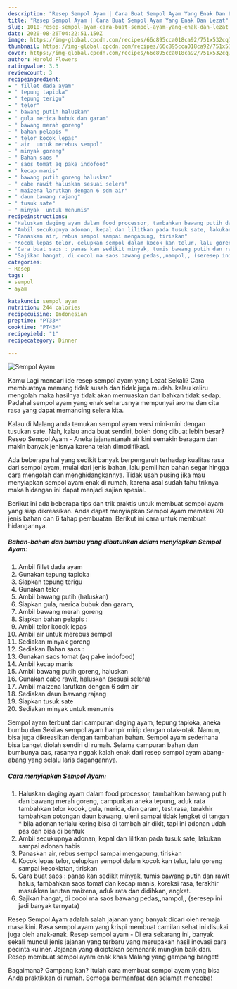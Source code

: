 ```yaml
---
description: "Resep Sempol Ayam | Cara Buat Sempol Ayam Yang Enak Dan Lezat"
title: "Resep Sempol Ayam | Cara Buat Sempol Ayam Yang Enak Dan Lezat"
slug: 1010-resep-sempol-ayam-cara-buat-sempol-ayam-yang-enak-dan-lezat
date: 2020-08-26T04:22:51.150Z
image: https://img-global.cpcdn.com/recipes/66c895cca018ca92/751x532cq70/sempol-ayam-foto-resep-utama.jpg
thumbnail: https://img-global.cpcdn.com/recipes/66c895cca018ca92/751x532cq70/sempol-ayam-foto-resep-utama.jpg
cover: https://img-global.cpcdn.com/recipes/66c895cca018ca92/751x532cq70/sempol-ayam-foto-resep-utama.jpg
author: Harold Flowers
ratingvalue: 3.3
reviewcount: 3
recipeingredient:
- " fillet dada ayam"
- " tepung tapioka"
- " tepung terigu"
- " telor"
- " bawang putih haluskan"
- " gula merica bubuk dan garam"
- " bawang merah goreng"
- " bahan pelapis "
- " telor kocok lepas"
- " air  untuk merebus sempol"
- " minyak goreng"
- " Bahan saos "
- " saos tomat aq pake indofood"
- " kecap manis"
- " bawang putih goreng haluskan"
- " cabe rawit haluskan sesuai selera"
- " maizena larutkan dengan 6 sdm air"
- " daun bawang rajang"
- " tusuk sate"
- " minyak  untuk menumis"
recipeinstructions:
- "Haluskan daging ayam dalam food processor, tambahkan bawang putih dan bawang merah goreng, campurkan aneka tepung, aduk rata tambahkan telor kocok, gula, merica, dan garam, test rasa, terakhir tambahkan potongan daun bawang, uleni sampai tidak lengket di tangan * bila adonan terlalu kering bisa di tambah air dikit, tapi ini adonan udah pas dan bisa di bentuk"
- "Ambil secukupnya adonan, kepal dan lilitkan pada tusuk sate, lakukan sampai adonan habis"
- "Panaskan air, rebus sempol sampai mengapung, tiriskan"
- "Kocok lepas telor, celupkan sempol dalam kocok kan telur, lalu goreng sampai kecoklatan, tiriskan"
- "Cara buat saos : panas kan sedikit minyak, tumis bawang putih dan rawit halus, tambahkan saos tomat dan kecap manis, koreksi rasa, terakhir masukkan larutan maizena, aduk rata dan didihkan, angkat."
- "Sajikan hangat, di cocol ma saos bawang pedas,,nampol,, (seresep ini jadi banyak ternyata)"
categories:
- Resep
tags:
- sempol
- ayam

katakunci: sempol ayam 
nutrition: 244 calories
recipecuisine: Indonesian
preptime: "PT33M"
cooktime: "PT43M"
recipeyield: "1"
recipecategory: Dinner

---
```



![Sempol Ayam](https://img-global.cpcdn.com/recipes/66c895cca018ca92/751x532cq70/sempol-ayam-foto-resep-utama.jpg)

Kamu Lagi mencari ide resep sempol ayam yang Lezat Sekali? Cara membuatnya memang tidak susah dan tidak juga mudah. kalau keliru mengolah maka hasilnya tidak akan memuaskan dan bahkan tidak sedap. Padahal sempol ayam yang enak seharusnya mempunyai aroma dan cita rasa yang dapat memancing selera kita.

Kalau di Malang anda temukan sempol ayam versi mini-mini dengan tusukan sate. Nah, kalau anda buat sendiri, boleh dong dibuat lebih besar? Resep Sempol Ayam - Aneka jajanantanah air kini semakin beragam dan makin banyak jenisnya karena telah dimodifikasi.

Ada beberapa hal yang sedikit banyak berpengaruh terhadap kualitas rasa dari sempol ayam, mulai dari jenis bahan, lalu pemilihan bahan segar hingga cara mengolah dan menghidangkannya. Tidak usah pusing jika mau menyiapkan sempol ayam enak di rumah, karena asal sudah tahu triknya maka hidangan ini dapat menjadi sajian spesial.


Berikut ini ada beberapa tips dan trik praktis untuk membuat sempol ayam yang siap dikreasikan. Anda dapat menyiapkan Sempol Ayam memakai 20 jenis bahan dan 6 tahap pembuatan. Berikut ini cara untuk membuat hidangannya.

<!--inarticleads1-->

##### Bahan-bahan dan bumbu yang dibutuhkan dalam menyiapkan Sempol Ayam:

1. Ambil  fillet dada ayam
1. Gunakan  tepung tapioka
1. Siapkan  tepung terigu
1. Gunakan  telor
1. Ambil  bawang putih (haluskan)
1. Siapkan  gula, merica bubuk dan garam,
1. Ambil  bawang merah goreng
1. Siapkan  bahan pelapis :
1. Ambil  telor kocok lepas
1. Ambil  air  untuk merebus sempol
1. Sediakan  minyak goreng
1. Sediakan  Bahan saos :
1. Gunakan  saos tomat (aq pake indofood)
1. Ambil  kecap manis
1. Ambil  bawang putih goreng, haluskan
1. Gunakan  cabe rawit, haluskan (sesuai selera)
1. Ambil  maizena larutkan dengan 6 sdm air
1. Sediakan  daun bawang rajang
1. Siapkan  tusuk sate
1. Sediakan  minyak  untuk menumis


Sempol ayam terbuat dari campuran daging ayam, tepung tapioka, aneka bumbu dan Sekilas sempol ayam hampir mirip dengan otak-otak. Namun, bisa juga dikreasikan dengan tambahan bahan. Sempol ayam sederhana bisa banget diolah sendiri di rumah. Selama campuran bahan dan bumbunya pas, rasanya nggak kalah enak dari resep sempol ayam abang-abang yang selalu laris dagangannya. 

<!--inarticleads2-->

##### Cara menyiapkan Sempol Ayam:

1. Haluskan daging ayam dalam food processor, tambahkan bawang putih dan bawang merah goreng, campurkan aneka tepung, aduk rata tambahkan telor kocok, gula, merica, dan garam, test rasa, terakhir tambahkan potongan daun bawang, uleni sampai tidak lengket di tangan * bila adonan terlalu kering bisa di tambah air dikit, tapi ini adonan udah pas dan bisa di bentuk
1. Ambil secukupnya adonan, kepal dan lilitkan pada tusuk sate, lakukan sampai adonan habis
1. Panaskan air, rebus sempol sampai mengapung, tiriskan
1. Kocok lepas telor, celupkan sempol dalam kocok kan telur, lalu goreng sampai kecoklatan, tiriskan
1. Cara buat saos : panas kan sedikit minyak, tumis bawang putih dan rawit halus, tambahkan saos tomat dan kecap manis, koreksi rasa, terakhir masukkan larutan maizena, aduk rata dan didihkan, angkat.
1. Sajikan hangat, di cocol ma saos bawang pedas,,nampol,, (seresep ini jadi banyak ternyata)


Resep Sempol Ayam adalah salah jajanan yang banyak dicari oleh remaja masa kini. Rasa sempol ayam yang krispi membuat camilan sehat ini disukai juga oleh anak-anak. Resep sempol ayam - Di era sekarang ini, banyak sekali muncul jenis jajanan yang terbaru yang merupakan hasil inovasi para pecinta kuliner. Jajanan yang diciptakan semenarik mungkin baik dari. Resep membuat sempol ayam enak khas Malang yang gampang banget! 

Bagaimana? Gampang kan? Itulah cara membuat sempol ayam yang bisa Anda praktikkan di rumah. Semoga bermanfaat dan selamat mencoba!
